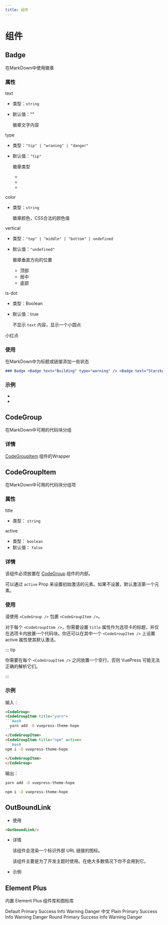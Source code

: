 ```yaml
---
title: 组件
---
```


# 组件

## Badge
在MarkDown中使用徽章

### 属性
text <Badge text="必填" type="danger" />

- 类型：`string`
- 默认值：""
  
  徽章文字内容

type

- 类型：`"tip" | "wraning" | "danger"`
- 默认值：`"tip"`

  徽章类型
  - <Badge text="tip" type="tip" />
  - <Badge text="warn" type="warning" />
  - <Badge text="error" type="danger" />

color <Badge text="可选" />
- 类型：`string`

  徽章颜色，CSS合法的颜色值

vertical 
- 类型：`"top" | "middle" | "bottom" | undefined `
- 默认值：`"undefined"`

  徽章垂直方向的位置
  -  顶部<Badge text="top" vertical="top" />
  -  居中<Badge text="middle" vertical="middle" />
  -  底部<Badge text="bottom" vertical="bottom" />

is-dot
- 类型：Boolean
- 默认值：true

  不显示 `text`  内容，显示一个小圆点 

小红点 <Badge  type="danger" is-dot/>


### 使用
在MarkDown中为标题或链接添加一些状态
```markdown
### Badge <Badge text="Building" type="warning" /> <Badge text="Starzkg" color="grey" />
```

### 示例
- <Badge text="type" type="warning" />
- <Badge text="color" color="grey" />

## CodeGroup

在MarkDown中可用的代码块分组

### 详情
  
  [CodeGroupItem](components.md#codegroupitem) 组件的Wrapper

## CodeGroupItem
在MarkDown中可用的代码块分组项

### 属性
title <Badge text="必填" type="danger" />
- 类型： `string`

active
- 类型： `boolean`
- 默认值： `false`

### 详情

  该组件必须放置在 [CodeGroup](#codegroup) 组件的内部。

  可以通过 `active` Prop 来设置初始激活的元素。如果不设置，默认激活第一个元素。

### 使用
请使用 `<CodeGroup />` 包裹 `<CodeGroupItem />`。 

对于每个 `<CodeGroupItem />`，你需要设置 `title` 属性作为选项卡的标题，并仅在选项卡内放置一个代码块。你还可以在其中一个 `<CodeGroupItem />` 上设置 active 属性使其默认激活。 

::: tip

你需要在每个 `<CodeGroupItem />` 之间放置一个空行，否则 VuePress 可能无法正确的解析它们。

:::

### 示例

输入：

````markdown
<CodeGroup>
<CodeGroupItem title="yarn">
```bash
  yarn add -D vuepress-theme-hope
```
</CodeGroupItem>
<CodeGroupItem title="npm" active>
```bash
npm i -D vuepress-theme-hope
```
</CodeGroupItem>
</CodeGroup>
````

输出：

<CodeGroup>
  <CodeGroupItem title="yarn">

```bash
yarn add -D vuepress-theme-hope
```
  </CodeGroupItem>
  
  <CodeGroupItem title="npm" active>

```bash
npm i -D vuepress-theme-hope
```
  </CodeGroupItem>
</CodeGroup>

## OutBoundLink
- 使用

```html
<OutboundLink/>
```
- 详情

  该组件会渲染一个标识外部 URL 链接的图标。

  该组件主要是为了开发主题时使用。在绝大多数情况下你不会用到它。
- 示例
  <OutboundLink/>


## Element Plus
内置 Element Plus 组件库和图标库

<el-row>
  <el-button>Default</el-button>
  <el-button type="primary">Primary</el-button>
  <el-button type="success">Success</el-button>
  <el-button type="info">Info</el-button>
  <el-button type="warning">Warning</el-button>
  <el-button type="danger">Danger</el-button>
  <el-button>中文</el-button>
</el-row>

<el-row style="margin-top: 10px">
  <el-button plain>Plain</el-button>
  <el-button type="primary" plain>Primary</el-button>
  <el-button type="success" plain>Success</el-button>
  <el-button type="info" plain>Info</el-button>
  <el-button type="warning" plain>Warning</el-button>
  <el-button type="danger" plain>Danger</el-button>
</el-row>

<el-row style="margin-top: 10px">
  <el-button round>Round</el-button>
  <el-button type="primary" round>Primary</el-button>
  <el-button type="success" round>Success</el-button>
  <el-button type="info" round>Info</el-button>
  <el-button type="warning" round>Warning</el-button>
  <el-button type="danger" round>Danger</el-button>
</el-row>

<el-row style="margin-top: 10px">
  <el-button icon="search" circle></el-button>
  <el-button type="primary" icon="edit" circle></el-button>
  <el-button type="success" icon="check" circle></el-button>
  <el-button type="info" icon="message" circle></el-button>
  <el-button type="warning" icon="star" circle></el-button>
  <el-button type="danger" icon="delete" circle></el-button>
</el-row>
